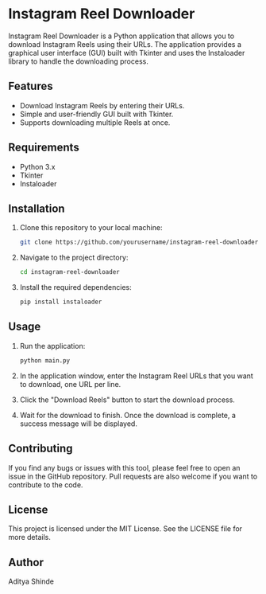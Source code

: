 # Instagram Reel Downloader

Instagram Reel Downloader is a Python application that allows you to download Instagram Reels using their URLs. The application provides a graphical user interface (GUI) built with Tkinter and uses the Instaloader library to handle the downloading process.

## Features

- Download Instagram Reels by entering their URLs.
- Simple and user-friendly GUI built with Tkinter.
- Supports downloading multiple Reels at once.

## Requirements

- Python 3.x
- Tkinter
- Instaloader

## Installation

1. Clone this repository to your local machine:

    ```bash
    git clone https://github.com/yourusername/instagram-reel-downloader.git
    ```

2. Navigate to the project directory:

    ```bash
    cd instagram-reel-downloader
    ```

3. Install the required dependencies:

    ```bash
    pip install instaloader
    ```

## Usage

1. Run the application:

    ```bash
    python main.py
    ```

2. In the application window, enter the Instagram Reel URLs that you want to download, one URL per line.

3. Click the "Download Reels" button to start the download process.

4. Wait for the download to finish. Once the download is complete, a success message will be displayed.

## Contributing

If you find any bugs or issues with this tool, please feel free to open an issue in the GitHub repository. Pull requests are also welcome if you want to contribute to the code.

## License

This project is licensed under the MIT License. See the LICENSE file for more details.

## Author
Aditya Shinde